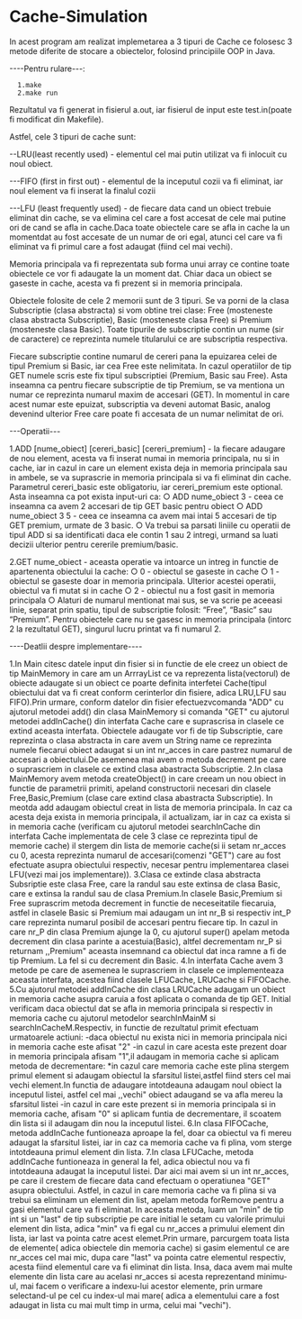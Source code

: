 # Cache-Simulation
In acest program am realizat implemetarea a 3 tipuri de Cache ce folosesc 3 metode diferite de stocare a obiectelor, folosind principiile OOP in Java.

----Pentru rulare---:
      
      1.make
      2.make run

Rezultatul va fi generat in fisierul a.out, iar fisierul de input este test.in(poate fi modificat din Makefile).

Astfel, cele 3 tipuri de cache sunt:


--LRU(least recently used) - elementul cel mai putin utilizat va fi inlocuit cu
noul obiect.


---FIFO (first in first out) - elementul de la inceputul cozii va fi eliminat, iar
noul element va fi inserat la finalul cozii


---LFU (least frequently used) - de fiecare data cand un obiect trebuie eliminat din cache, se va elimina cel
care a fost accesat de cele mai putine ori de cand se afla in cache.Daca toate obiectele care se afla in cache la un momentdat au fost accesate de un numar de ori egal, atunci cel care va fi eliminat va fi primul care a fost adaugat (fiind cel mai vechi). 


Memoria principala va fi reprezentata sub forma unui array ce contine toate
obiectele ce vor fi adaugate la un moment dat. Chiar daca un obiect se gaseste in cache, acesta va fi
prezent si in memoria principala.


Obiectele folosite de cele 2 memorii sunt de 3 tipuri. Se va porni de la clasa
Subscriptie (clasa abstracta) si vom obtine trei clase: Free (mosteneste clasa abstracta
Subscriptie), Basic (mosteneste clasa Free) si Premium (mosteneste clasa Basic). Toate
tipurile de subscriptie contin un nume (sir de caractere) ce reprezinta numele titularului ce
are subscriptia respectiva.


Fiecare subscriptie contine numarul de cereri pana la epuizarea celei de tipul
Premium si Basic, iar cea Free este nelimitata. In cazul operatiilor de tip GET numele scris
este fix tipul subscriptiei (Premium, Basic sau Free). Asta inseamna ca pentru fiecare
subscriptie de tip Premium, se va mentiona un numar ce reprezinta numarul maxim de
accesari (GET). In momentul in care acest numar este epuizat, subscriptia va deveni
automat Basic, analog devenind ulterior Free care poate fi accesata de un numar nelimitat
de ori.

---Operatii---


1.ADD [nume_obiect] [cereri_basic] [cereri_premium] - la fiecare adaugare de
nou element, acesta va fi inserat numai in memoria principala, nu si in
cache, iar in cazul in care un element exista deja in memoria principala sau
in ambele, se va suprascrie in memoria principala si va fi eliminat din
cache. Parametrul cereri_basic este obligatoriu, iar cereri_premium este
optional. Asta inseamna ca pot exista input-uri ca:
○ ADD nume_obiect 3 - ceea ce inseamna ca avem 2 accesari de tip
GET basic pentru obiect
○ ADD nume_obiect 3 5 - ceea ce inseamna ca avem mai intai 5
accesari de tip GET premium, urmate de 3 basic.
○ Va trebui sa parsati liniile cu operatii de tipul ADD si sa identificati
daca ele contin 1 sau 2 intregi, urmand sa luati decizii ulterior pentru
cererile premium/basic.

2.GET nume_obiect - aceasta operatie va intoarce un intreg in functie de
apartenenta obiectului la cache:
○ 0 - obiectul se gaseste in cache
○ 1 - obiectul se gaseste doar in memoria principala. Ulterior acestei
operatii, obiectul va fi mutat si in cache
○ 2 - obiectul nu a fost gasit in memoria principala
○ Alaturi de numarul mentionat mai sus, se va scrie pe aceeasi linie,
separat prin spatiu, tipul de subscriptie folosit: “Free”, “Basic” sau
“Premium”. Pentru obiectele care nu se gasesc in memoria
principala (intorc 2 la rezultatul GET), singurul lucru printat va fi
numarul 2.



----Deatlii despre implementare----


   1.In Main citesc datele input din fisier si in functie de ele creez un obiect de tip MainMemory in care am un ArrrayList 
ce va reprezenta lista(vectorul) de obiecte adaugate si un obiect ce poarte definita interfetei Cache(tipul obiectului dat
va fi creat conform cerinterlor din fisiere, adica LRU,LFU sau FIFO).Prin urmare, conform datelor din fisier efectuezvcomanda
"ADD" cu ajutorul metodei add() din clasa MainMemory si comanda "GET" cu ajutorul metodei addInCache() din interfata Cache
care e suprascrisa in clasele ce extind aceasta interfata.
	Obiectele adaugate vor fi de tip Subscriptie, care reprezinta o clasa abstracta in care avem un String name ce reprezinta
numele fiecarui obiect adaugat si un int nr_acces in care pastrez numarul de accesari a obiectului.De asemenea mai avem o metoda
decrement pe care o suprascriem in clasele ce extind clasa abastracta Subscriptie.
	2.In clasa MainMemory avem metoda createObject() in care creeam un nou obiect in functie de parametrii primiti, apeland
constructorii necesari din clasele Free,Basic,Premium (clase care extind clasa abastracta Subscriptie).
In meotda add adaugam obiectul creat in lista de memoria principala. In caz ca acesta deja exista in memoria principala,
il actualizam, iar in caz ca exista si in memoria cache (verificam cu ajutorul metodei searchInCache din interfata Cache
implementata de cele 3 clase ce reprezinta tipul de memorie cache) il stergem din lista de memorie cache(si ii setam 
nr_acces cu 0, acesta reprezinta numarul de accesari(comenzi "GET") care au fost efectuate asupra obiectului respectiv,
necesar pentru implementarea clasei LFU(vezi mai jos implementare)). 
	3.Clasa ce extinde clasa abstracta Subsriptie este clasa Free, care la randul sau este extinsa de clasa Basic, care e 
extinsa la randul sau de clasa Premium.In clasele Basic,Premium si Free suprascrim metoda decrement in functie de
neceseitatile fiecaruia, astfel in clasele Basic si Premium mai adaugam un int nr_B si respectiv int_P care reprezinta
numarul posibil de accesari pentru fiecare tip. In cazul in care nr_P din clasa Premium ajunge la 0, cu ajutorul super()
apelam metoda decrement din clasa parinte a acestuia(Basic), altfel decrementam nr_P si returnam ,,Premium" aceasta
insemnand ca obiectul dat inca ramne a fi de tip Premium. La fel si cu decrement din Basic.
	4.In interfata Cache avem 3 metode pe care de asemenea le suprascriem in clasele ce implementeaza aceasta interfata,
acestea fiind clasele LFUCache, LRUCache si FIFOCache.
	5.Cu ajutorul metodei addInCache din clasa LRUCache adaugam un obiect in memoria cache asupra caruia a fost aplicata
o comanda de tip GET. Initial verificam daca obiectul dat se afla in memoria principala si respectiv in memoria cache
cu ajutorul metodelor searchInMainM si searchInCacheM.Respectiv, in functie de rezultatul primit efectuam urmatoarele
actiuni: 
	-daca obiectul nu exista nici in memoria principala nici in memoria cache este afisat "2"
	-in cazul in care acesta este prezent doar in memoria principala afisam "1",il adaugam in memoria cache si aplicam
	metoda de decrementare:
		*in cazul care memoria cache este plina stergem primul element si adaugam obiectul la sfarsitul listei,astfel
		fiind sters cel mai vechi element.In functia de adaugare intotdeauna adaugam noul obiect la inceputul listei,
		astfel cel mai ,,vechi" obiect adaugand se va afla mereu la sfarsitul listei
	-in cazul in care este prezent si in memoria principala si in memoria cache, afisam "0" si aplicam funtia de decrementare,
	il scoatem din lista si il adaugam din nou la inceputul listei.
	6.In clasa FIFOCache, metoda addInCache funtioneaza aproape la fel, doar ca obiectul va fi mereu adaugat la sfarsitul listei,
iar in caz ca memoria cache va fi plina, vom sterge intotdeauna primul element din lista.
	7.In clasa LFUCache, metoda addInCache funtioneaza in general la fel, adica obiectul nou va fi intotdeauna adaugat la inceputul 
listei. Dar aici mai avem si un int nr_acces, pe care il crestem de fiecare data cand efectuam o operatiunea "GET" asupra obiectului.
Astfel, in cazul in care memoria cache va fi plina si va trebui sa eliminam un element din list, apelam metoda forRemove pentru a
gasi elementul care va fi eliminat. In aceasta metoda, luam un "min" de tip int si un "last" de tip subscriptie pe care initial le
setam cu valorile primului element din lista, adica "min" va fi egal cu nr_acces a primului element din lista, iar last va pointa
catre acest elemet.Prin urmare, parcurgem toata lista de elemente( adica obiectele din memoria cache) si gasim elementul ce are
nr_acces cel mai mic, dupa care "last" va pointa catre elementul respectiv, acesta fiind elementul care va fi eliminat din lista.
Insa, daca avem mai multe elemente din lista care au acelasi nr_acces si acesta reprezentand minimu-ul, mai facem o verificare 
a indexu-lui acestor elemente, prin urmare selectand-ul pe cel cu index-ul mai mare( adica a elementului care a fost adaugat
in lista cu mai mult timp in urma, celui mai "vechi").

